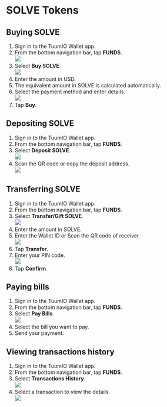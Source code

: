 # SOLVE Tokens

## Buying SOLVE

1. Sign in to the TuumIO Wallet app.
2. From the bottom navigation bar, tap **FUNDS**.\
   ![](<../../.gitbook/assets/image (1).png>)
3. Select **Buy SOLVE**.\
   ![](<../../.gitbook/assets/image (1) (1).png>)
4. Enter the amount in USD.
5. The equivalent amount in SOLVE is calculated automatically.
6. Select the payment method and enter details.\
   ![](<../../.gitbook/assets/image (2).png>)
7. Tap **Buy**.

## Depositing SOLVE

1. Sign in to the TuumIO Wallet app.
2. From the bottom navigation bar, tap **FUNDS**.
3. Select **Deposit SOLVE**.\
   ![](<../../.gitbook/assets/image (3).png>)
4. Scan the QR code or copy the deposit address.\
   ![](../../.gitbook/assets/solve-token-deposit-address.png)

## Transferring SOLVE

1. Sign in to the TuumIO Wallet app.
2. From the bottom navigation bar, tap **FUNDS**.
3. Select **Transfer/Gift SOLVE**.\
   ![](../../.gitbook/assets/solve-token-transfer.png)
4. Enter the amount in SOLVE.
5. Enter the Wallet ID or Scan the QR code of receiver.\
   ![](<../../.gitbook/assets/image (4).png>)
6. Tap **Transfer**.
7. Enter your PIN code.\
   ![](../../.gitbook/assets/solve-token-transfer-confirm.png)
8. Tap **Confirm**.

## Paying bills

1. Sign in to the TuumIO Wallet app.
2. From the bottom navigation bar, tap **FUNDS**.
3. Select **Pay Bills**.\
   ![](../../.gitbook/assets/solve-token-pay-bills.png)
4. Select the bill you want to pay.
5. Send your payment.

## Viewing transactions history

1. Sign in to the TuumIO Wallet app.
2. From the bottom navigation bar, tap **FUNDS**.
3. Select **Transactions History**.\
   ![](../../.gitbook/assets/solve-transactions-history.png)
4. Select a transaction to view the details.\
   ![](../../.gitbook/assets/solve-transactions-history-view.png)
